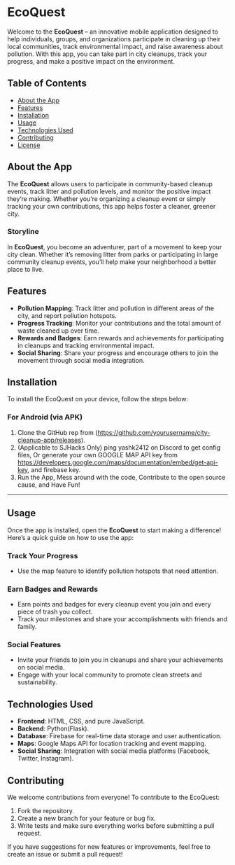 # **EcoQuest**

Welcome to the **EcoQuest** – an innovative mobile application designed to help individuals, groups, and organizations participate in cleaning up their local communities, track environmental impact, and raise awareness about pollution. With this app, you can take part in city cleanups, track your progress, and make a positive impact on the environment.

## **Table of Contents**

- [About the App](#about-the-app)
- [Features](#features)
- [Installation](#installation)
- [Usage](#usage)
- [Technologies Used](#technologies-used)
- [Contributing](#contributing)
- [License](#license)

## **About the App**

The **EcoQuest** allows users to participate in community-based cleanup events, track litter and pollution levels, and monitor the positive impact they’re making. Whether you’re organizing a cleanup event or simply tracking your own contributions, this app helps foster a cleaner, greener city.

### **Storyline**

In **EcoQuest**, you become an adventurer, part of a movement to keep your city clean. Whether it’s removing litter from parks or participating in large community cleanup events, you’ll help make your neighborhood a better place to live.

## **Features**

- **Pollution Mapping**: Track litter and pollution in different areas of the city, and report pollution hotspots.
- **Progress Tracking**: Monitor your contributions and the total amount of waste cleaned up over time.
- **Rewards and Badges**: Earn rewards and achievements for participating in cleanups and tracking environmental impact.
- **Social Sharing**: Share your progress and encourage others to join the movement through social media integration.

## **Installation**

To install the EcoQuest on your device, follow the steps below:

### **For Android (via APK)**

1. Clone the GitHub rep from (https://github.com/yourusername/city-cleanup-app/releases).
2. (Applicable to SJHacks Only) ping yashk2412 on Discord to get config files, Or generate your own GOOGLE MAP API key from https://developers.google.com/maps/documentation/embed/get-api-key, and firebase key. 
3. Run the App, Mess around with the code, Contribute to the open source cause, and Have Fun!
---

## **Usage**

Once the app is installed, open the **EcoQuest** to start making a difference! Here’s a quick guide on how to use the app:


### **Track Your Progress**

- Use the map feature to identify pollution hotspots that need attention.

### **Earn Badges and Rewards**

- Earn points and badges for every cleanup event you join and every piece of trash you collect.
- Track your milestones and share your accomplishments with friends and family.

### **Social Features**

- Invite your friends to join you in cleanups and share your achievements on social media.
- Engage with your local community to promote clean streets and sustainability.

## **Technologies Used**

- **Frontend**: HTML, CSS, and pure JavaScript.
- **Backend**: Python(Flask).
- **Database**: Firebase for real-time data storage and user authentication.
- **Maps**: Google Maps API for location tracking and event mapping.
- **Social Sharing**: Integration with social media platforms (Facebook, Twitter, Instagram).

## **Contributing**

We welcome contributions from everyone! To contribute to the EcoQuest:

1. Fork the repository.
2. Create a new branch for your feature or bug fix.
3. Write tests and make sure everything works before submitting a pull request.

If you have suggestions for new features or improvements, feel free to create an issue or submit a pull request!
